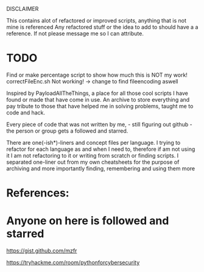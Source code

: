 DISCLAIMER

This contains alot of refactored or improved scripts, anything that is not mine is referenced
Any refactored stuff or the idea to add to should have a a reference. If not please message me so I can attribute.

# TODO 
Find or make percentage script to show how much this is NOT my work!
correctFileEnc.sh Not working! -> change to find fileencoding aswell

Inspired by PayloadAllTheThings, a place for all those cool scripts I have found or made that have come in use.
An archive to store everything and pay tribute to those that have helped me in solving problems, taught me to code and hack.

Every piece of code that was not written by me, - still figuring out github - the person or group gets a followed and starred.


There are one(-ish*)-liners and concept files per language.
I trying to refactor for each language as and when I need to, therefore if am not using it I am not refactoring to it or writing from scratch or finding scripts.
I separated one-liner out from my own cheatsheets for the purpose of archiving and more importantly finding, remembering and using them more


# References:
# Anyone on here is followed and starred

https://gist.github.com/mzfr 

https://tryhackme.com/room/pythonforcybersecurity
